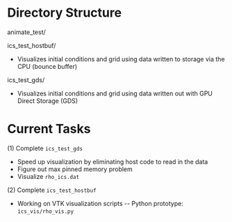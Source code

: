 # Directory Structure
animate_test/

ics_test_hostbuf/
- Visualizes initial conditions and grid using data written to storage via the CPU (bounce buffer)

ics_test_gds/
- Visualizes initial conditions and grid using data written out with GPU Direct Storage (GDS)

# Current Tasks
(1) Complete `ics_test_gds`
- Speed up visualization by eliminating host code to read in the data 
- Figure out max pinned memory problem
- Visualize `rho_ics.dat`

(2) Complete `ics_test_hostbuf`
- Working on VTK visualization scripts
-- Python prototype: `ics_vis/rho_vis.py`


